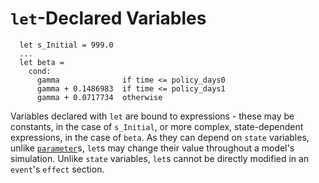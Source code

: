 # `let`-Declared Variables

```easel
  let s_Initial = 999.0
  ...
  let beta =
    cond:
      gamma              if time <= policy_days0
      gamma + 0.1486983  if time <= policy_days1
      gamma + 0.0717734  otherwise
```

Variables declared with `let` are bound to expressions - these may be constants,
in the case of `s_Initial`, or more complex, state-dependent expressions, in the
case of `beta`. As they can depend on `state` variables, unlike
[`parameter`](./parameter-variable.md)s, `let`s may change their value
throughout a model's simulation. Unlike `state` variables, `let`s cannot be
directly modified in an `event`'s `effect` section.
